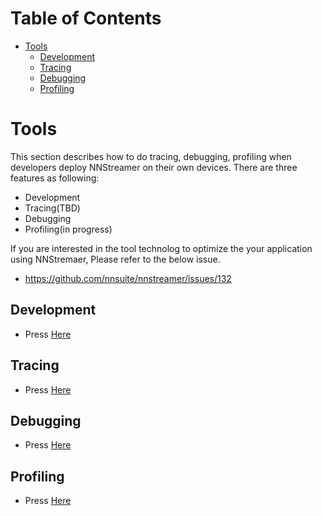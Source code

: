 
Table of Contents
=================

* [Tools](#tools)
  * [Development](#development)
  * [Tracing](#tracing)
  * [Debugging](#debugging)
  * [Profiling](#profiling)


# Tools

This section describes how to do tracing, debugging, profiling when developers deploy NNStreamer on their own devices. 
There are three features as following: 

- Development
- Tracing(TBD)
- Debugging
- Profiling(in progress)

If you are interested in the tool technolog to optimize the your application using NNStremaer, Please refer to the below issue. 
* https://github.com/nnsuite/nnstreamer/issues/132


## Development 
* Press [Here](development/README.md)
 
## Tracing
* Press [Here](tracing/README.md)

## Debugging
* Press [Here](debugging/README.md)

## Profiling
* Press [Here](profiling/README.md)
